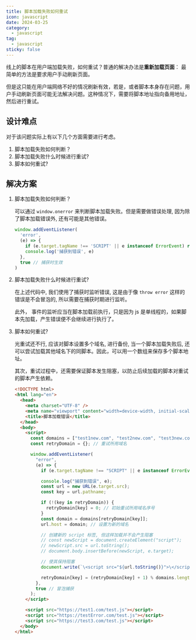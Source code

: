 ```yaml
---
title: 脚本加载失败如何重试
icon: javascript
date: 2024-03-25
category:
  - javascript
tag:
  - javascript
sticky: false
---
```


线上的脚本在用户端加载失败，如何重试？普通的解决办法是**重新加载页面**： 最简单的方法是要求用户手动刷新页面。

但是这只能在用户端网络不好的情况刷新有效，若是，或者脚本本身存在问题，用户手动刷新页面可能无法解决问题。这种情况下，需要将脚本地址指向备用地址，然后进行重试。

## 设计难点

对于该问题实际上有以下几个方面需要进行考虑。

1. 脚本加载失败如何判断？
2. 脚本加载失败什么时候进行重试?
3. 脚本如何重试?

## 解决方案

1. 脚本加载失败如何判断？

   可以通过 `window.onerror` 来判断脚本加载失败。但是需要做错误处理, 因为除了脚本加载错误外, 还有可能是其他错误。

   ```js
   window.addEventListener(
     'error',
     (e) => {
       if (e.target.tagName !== 'SCRIPT' || e instanceof ErrorEvent) return
       console.log('捕获到错误', e)
     },
     true // 捕获时生效
   )
   ```

2. 脚本加载失败什么时候进行重试?

   在上述代码中, 我们使用了捕获时监听错误, 这是由于像 `throw error` 这样的错误是不会冒泡的, 所以需要在捕获时期进行监听。

   此外， 事件的监听应当在脚本加载前执行，只是因为 js 是单线程的，如果脚本先加载，产生错误便不会继续进行执行了。

3. 脚本如何重试?

   光重试还不行, 应该对脚本设置多个域名, 进行备份, 当一个脚本加载失败后, 还可以尝试加载其他域名下的同脚本。因此，可以用一个数组来保存多个脚本地址。

   其次，重试过程中，还需要保证脚本发生阻塞，以防止后续加载的脚本对重试的脚本产生依赖。

   ```html
   <!DOCTYPE html>
   <html lang="en">
     <head>
       <meta charset="UTF-8" />
       <meta name="viewport" content="width=device-width, initial-scale=1.0" />
       <title>脚本加载错误</title>
     </head>
     <body>
       <script>
         const domains = ["test1new.com", "test2new.com", "test3new.com"];
         const retryDomain = {}; // 重试所用域名

         window.addEventListener(
           "error",
           (e) => {
             if (e.target.tagName !== "SCRIPT" || e instanceof ErrorEvent) return;

             console.log("捕获到错误", e);
             const url = new URL(e.target.src);
             const key = url.pathname;

             if (!(key in retryDomain)) {
               retryDomain[key] = 0; // 初始重试所用域名序号
             }
             const domain = domains[retryDomain[key]];
             url.host = domain; // 设置为新的域名

             // 创建新的 script 标签, 但这样加载并不会产生阻塞
             // const newScript = document.createElement("script");
             // newScript.src = url.toString();
             // document.body.insertBefore(newScript, e.target);

             // 使其保持阻塞
             document.write(`\<script src="${url.toString()}">\</script>`)

             retryDomain[key] = (retryDomain[key] + 1) % domains.length; // index 增加
           },
           true // 冒泡捕获
         );
       </script>

       <script src="https://test1.com/test.js"></script>
       <script src="https://testError.com/test.js"></script>
       <script src="https://test3.com/test.js"></script>
     </body>
   </html>
   ```
